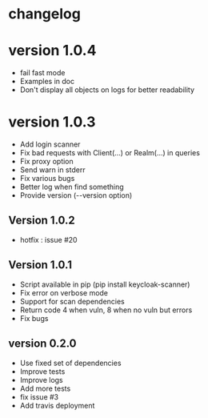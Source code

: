 # changelog

# version 1.0.4

- fail fast mode
- Examples in doc
- Don't display all objects on logs for better readability

# version 1.0.3

- Add login scanner
- Fix bad requests with Client(...) or Realm(...) in queries
- Fix proxy option
- Send warn in stderr
- Fix various bugs
- Better log when find something
- Provide version (--version option)

## Version 1.0.2

- hotfix : issue #20

## Version 1.0.1

- Script available in pip (pip install keycloak-scanner)
- Fix error on verbose mode
- Support for scan dependencies
- Return code 4 when vuln, 8 when no vuln but errors
- Fix bugs

## version 0.2.0

- Use fixed set of dependencies
- Improve tests
- Improve logs
- Add more tests
- fix issue #3
- Add travis deployment
